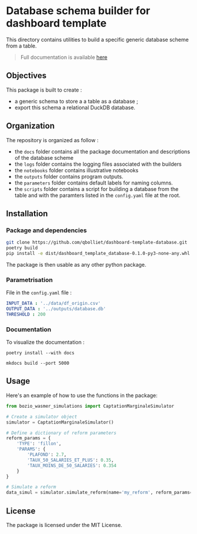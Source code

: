 # Database schema builder for dashboard template

This directory contains utilities to build a specific generic database scheme from a table.
> Full documentation is available [here](https://qbolliet.github.io/dashboard-template-database/)

## Objectives

This package is built to create :
* a generic schema to store a a table as a database ;
* export this schema a relational DuckDB database.

## Organization

The repository is organized as follow :

* the `docs` folder contains all the package documentation and descriptions of the database scheme
* the `logs` folder contains the logging files associated with the builders
* the `notebooks` folder contains illustrative notebooks
* the `outputs` folder contains program outputs.
* the `parameters` folder contains default labels for naming columns.
* the `scripts` folder contains a script for building a database from the table and with the paramters listed in the `config.yaml` file at the root.

## Installation

### Package and dependencies

```bash
git clone https://github.com/qbolliet/dashboard-template-database.git
poetry build
pip install -e dist/dashboard_template_database-0.1.0-py3-none-any.whl
```

The package is then usable as any other python package.

### Parametrisation

File in the `config.yaml` file :
```yaml
INPUT_DATA : '../data/df_origin.csv'
OUTPUT_DATA : '../outputs/database.db'
THRESHOLD : 200
``` 

### Documentation

To visualize the documentation :
```
poetry install --with docs
```

```
mkdocs build --port 5000
```

## Usage

Here's an example of how to use the functions in the package:

```python
from bozio_wasmer_simulations import CaptationMarginaleSimulator

# Create a simulator object
simulator = CaptationMarginaleSimulator()

# Define a dictionary of reform parameters
reform_params = {
    'TYPE': 'fillon',
    'PARAMS': {
        'PLAFOND': 2.7,
        'TAUX_50_SALARIES_ET_PLUS': 0.35,
        'TAUX_MOINS_DE_50_SALARIES': 0.354
    }
}

# Simulate a reform
data_simul = simulator.simulate_reform(name='my_reform', reform_params=reform_params, year=2022, simulation_step_smic=0.1, simulation_max_smic=4)
``` 

## License

The package is licensed under the MIT License.